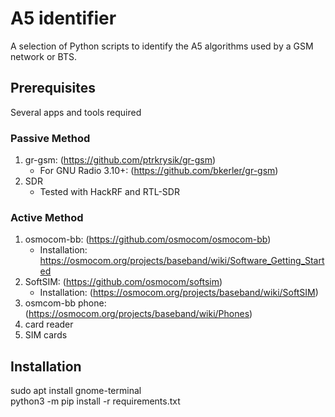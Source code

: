 # A5 identifier

A selection of Python scripts to identify the A5 algorithms used by a GSM network or BTS.


## Prerequisites

Several apps and tools required

### Passive Method

1. gr-gsm: (https://github.com/ptrkrysik/gr-gsm) 
	- For GNU Radio 3.10+: (https://github.com/bkerler/gr-gsm)
2. SDR
	- Tested with HackRF and RTL-SDR

### Active Method

1. osmocom-bb: (https://github.com/osmocom/osmocom-bb) 
	- Installation: https://osmocom.org/projects/baseband/wiki/Software_Getting_Started
2. SoftSIM: (https://github.com/osmocom/softsim)
	- Installation: (https://osmocom.org/projects/baseband/wiki/SoftSIM)
3. osmcom-bb phone: (https://osmocom.org/projects/baseband/wiki/Phones)
4. card reader
5. SIM cards


## Installation

sudo apt install gnome-terminal  
python3 -m pip install -r requirements.txt
